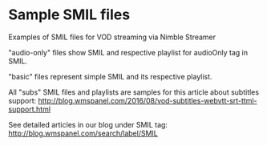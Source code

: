 # Sample SMIL files
Examples of SMIL files for VOD streaming via Nimble Streamer

"audio-only" files show SMIL and respective playlist for audioOnly tag in SMIL.

"basic" files represent simple SMIL and its respective playlist.

All "subs" SMIL files and playlists are samples for this article about subtitles support: http://blog.wmspanel.com/2016/08/vod-subtitles-webvtt-srt-ttml-support.html

See detailed articles in our blog under SMIL tag: http://blog.wmspanel.com/search/label/SMIL
